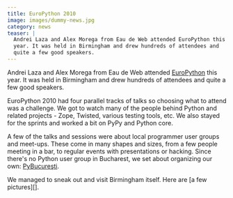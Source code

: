 ```yaml
---
title: EuroPython 2010
image: images/dummy-news.jpg
category: news
teaser: |
  Andrei Laza and Alex Morega from Eau de Web attended EuroPython this
  year. It was held in Birmingham and drew hundreds of attendees and
  quite a few good speakers.
---
```



Andrei Laza and Alex Morega from Eau de Web attended [EuroPython][] this
year. It was held in Birmingham and drew hundreds of attendees and quite
a few good speakers.

EuroPython 2010 had four parallel tracks of talks so choosing what to
attend was a challenge. We got to watch many of the people behind Python
and related projects - Zope, Twisted, various testing tools, etc. We
also stayed for the sprints and worked a bit on PyPy and Python core.

A few of the talks and sessions were about local programmer user groups
and meet-ups. These come in many shapes and sizes, from a few people
meeting in a bar, to regular events with presentations or hacking. Since
there's no Python user group in Bucharest, we set about organizing our
own: [PyBucureşti][pybucuresti].

We managed to sneak out and visit Birmingham itself. Here are [a few
pictures][].

[europython]: http://www.europython.eu/
[pybucuresti]: http://pybucuresti.grep.ro/
[a-few-pictures]: http://grep.ro/quickpub/2010_07-europython
